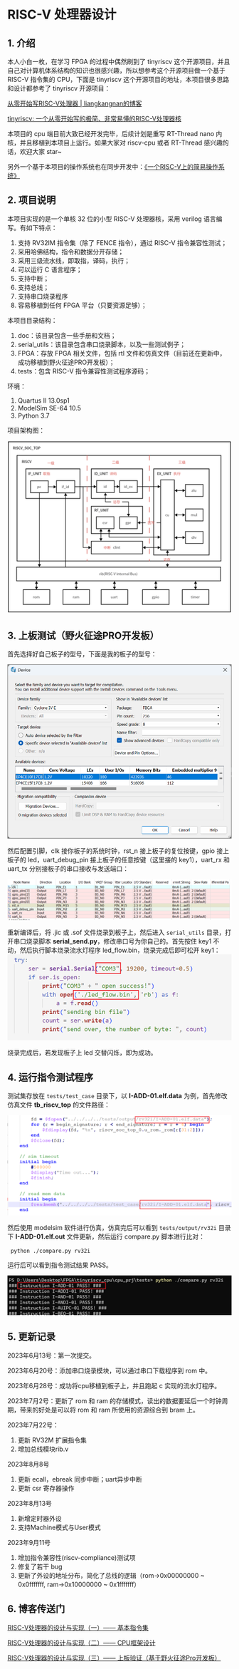# RISC-V 处理器设计

## 1. 介绍

本人小白一枚，在学习 FPGA 的过程中偶然刷到了 tinyriscv 这个开源项目，并且自己对计算机体系结构的知识也很感兴趣，所以想参考这个开源项目做一个基于 RISC-V 指令集的 CPU，下面是 tinyriscv 这个开源项目的地址，本项目很多思路和设计都参考了 tinyriscv 开源项目：

[从零开始写RISC-V处理器 | liangkangnan的博客](https://liangkangnan.gitee.io/2020/04/29/%E4%BB%8E%E9%9B%B6%E5%BC%80%E5%A7%8B%E5%86%99RISC-V%E5%A4%84%E7%90%86%E5%99%A8/)

[tinyriscv: 一个从零开始写的极简、非常易懂的RISC-V处理器核](https://gitee.com/liangkangnan/tinyriscv#https://gitee.com/liangkangnan/tinyriscv_vivado)

本项目的 cpu 端目前大致已经开发完毕，后续计划是重写 RT-Thread nano 内核，并且移植到本项目上运行。如果大家对 riscv-cpu 或者 RT-Thread 感兴趣的话，欢迎大家 star~ 

另外一个基于本项目的操作系统也在同步开发中：[《一个RISC-V上的简易操作系统》](https://gitee.com/lizhanpeng2022/riscv_os)

## 2. 项目说明
本项目实现的是一个单核 32 位的小型 RISC-V 处理器核，采用 verilog 语言编写。有如下特点：
1. 支持 RV32IM 指令集（除了 FENCE 指令），通过 RISC-V 指令兼容性测试；
2. 采用哈佛结构，指令和数据分开存储；
3. 采用三级流水线，即取指，译码，执行；
4. 可以运行 C 语言程序；
5. 支持中断；
6. 支持总线；
7. 支持串口烧录程序
8. 容易移植到任何 FPGA 平台（只要资源足够）；


本项目目录结构：
1.  doc：该目录包含一些手册和文档；
2.  serial_utils：该目录包含串口烧录脚本，以及一些测试例子；
3.  FPGA：存放 FPGA 相关文件，包括 rtl 文件和仿真文件（目前还在更新中，成功移植到野火征途PRO开发板）；
4.  tests：包含 RISC-V 指令兼容性测试程序源码；

环境：
1. Quartus II 13.0sp1
2. ModelSim SE-64 10.5
3. Python 3.7

项目架构图：

![](./doc/img/cpu_arh.png)

## 3. 上板测试（野火征途PRO开发板）
首先选择好自己板子的型号，下面是我的板子的型号：

![](./doc/img/image-2.png)

然后配置引脚，clk 接你板子的系统时钟，rst_n 接上板子的复位按键，gpio 接上板子的 led，uart_debug_pin 接上板子的任意按键（这里接的 key1），uart_rx 和 uart_tx 分别接板子的串口接收与发送端口：

![](./doc/img/image-3.png)

重新编译后，将 .jic 或 .sof 文件烧录到板子上，然后进入 ```serial_utils``` 目录，打开串口烧录脚本 **serial_send.py**，修改串口号为你自己的。首先按住 key1 不动，然后执行脚本烧录流水灯程序 led_flow.bin，烧录完成后即可松开 key1：
![](./doc/img/image-5.png)

烧录完成后，若发现板子上 led 交替闪烁，即为成功。

## 4. 运行指令测试程序
测试集存放在 ```tests/test_case``` 目录下，以 **I-ADD-01.elf.data** 为例，首先修改仿真文件 **tb_riscv_top** 的文件路径：

![](./doc/img/image1.png)

然后使用 modelsim 软件进行仿真，仿真完后可以看到 ```tests/output/rv32i``` 目录下 **I-ADD-01.elf.out** 文件更新，然后运行 compare.py 脚本进行比对：
```
 python ./compare.py rv32i
```
运行后可以看到指令测试结果 PASS。

![](./doc/img/image-1.png)

## 5. 更新记录
2023年6月13号：第一次提交。

2023年6月20号：添加串口烧录模块，可以通过串口下载程序到 rom 中。

2023年6月28号：成功将cpu移植到板子上，并且跑起 c 实现的流水灯程序。

2023年7月2号：更新了 rom 和 ram 的存储模式，读出的数据要延后一个时钟周期，带来的好处是可以将 rom 和 ram 所使用的资源综合到 bram 上。

2023年7月22号：
1. 更新 RV32M 扩展指令集
2. 增加总线模块rib.v

2023年8月8号
1. 更新 ecall，ebreak 同步中断；uart异步中断
2. 更新 csr 寄存器操作

2023年8月13号
1. 新增定时器外设
2. 支持Machine模式与User模式

2023年9月11号
1. 增加指令兼容性(riscv-compliance)测试项
2. 修复了若干 bug
3. 更新了外设的地址分布，简化了总线的逻辑（rom->0x00000000 ~ 0x0fffffff,
ram->0x10000000 ~ 0x1fffffff）

## 6. 博客传送门

[RISC-V处理器的设计与实现（一）—— 基本指令集](https://blog.csdn.net/qq_51103378/article/details/131201501?spm=1001.2014.3001.5501)

[RISC-V处理器的设计与实现（二）—— CPU框架设计](https://blog.csdn.net/qq_51103378/article/details/131383341?spm=1001.2014.3001.5501)

[RISC-V处理器的设计与实现（三）—— 上板验证（基于野火征途Pro开发板）](https://blog.csdn.net/qq_51103378/article/details/131430334?spm=1001.2014.3001.5502)